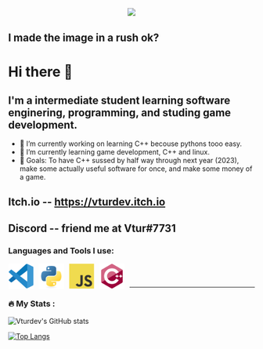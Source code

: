<div id="header" align="center">
  <img src="https://file.io/N54tBzeVHOxT" width="300"/>
</div>

I made the image in a rush ok?
-
# Hi there 👋

## I'm a intermediate student learning software enginering, programming, and studing game development.

- 🔭 I’m currently working on learning C++ becouse pythons tooo easy.
- 🌱 I’m currently learning game development, C++ and linux.
- 🥅 Goals: To have C++ sussed by half way through next year (2023), make some actually useful software for once, and make some money of a game.

## Itch.io -- **https://vturdev.itch.io**
## Discord -- friend me at Vtur#7731

### Languages and Tools I use:

<img align="left" alt="Visual Studio Code" width="52px" src="https://github.com/devicons/devicon/blob/master/icons/vscode/vscode-original.svg" style="padding-right:10px;" />
<img align="left" alt="Python" width="52px" src="https://github.com/devicons/devicon/blob/master/icons/python/python-original.svg" style="padding-right:10px;" />
<img align="left" alt="Javascript" width="52px" src="https://github.com/devicons/devicon/blob/master/icons/javascript/javascript-original.svg" style="padding-right:10px;" />
<img align="left" alt="C++" width="52px" src="https://github.com/devicons/devicon/blob/master/icons/cplusplus/cplusplus-original.svg" style="padding-right:10px;" />

<br />
<br />

---

### :fire: My Stats :

![Vturdev's GitHub stats](https://github-readme-stats.vercel.app/api?username=Vturdev&show_icons=true&theme=merko)

[![Top Langs](https://github-readme-stats.vercel.app/api/top-langs/?username=Vturdev&layout=compact&theme=vision-friendly-dark)](https://github.com/anuraghazra/github-readme-stats)
